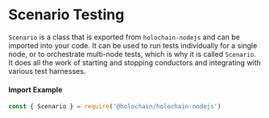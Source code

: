 # Scenario Testing

`Scenario` is a class that is exported from `holochain-nodejs` and can be imported into your code.
It can be used to run tests individually for a single node, or to orchestrate multi-node tests, which is why it
is called `Scenario`. It does all the work of starting and stopping conductors and integrating with various test harnesses.

#### Import Example
```javascript
const { Scenario } = require('@holochain/holochain-nodejs')
```
